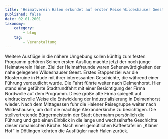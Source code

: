 ```yaml
---
title: 'Heimatverein Halen erkundet auf erster Reise Wildeshauser Geest'
published: false
date: 02.01.2001
taxonomy:
    category:
        - blog
    tag:
        - Veranstaltung
---
```


Weitere Ausflüge in die nähere Umgebung sollen künftig zum festen Programm gehören
Seinen ersten Ausflug machte jetzt der noch junge Heimatverein Halen. Ziel der Heimatfreunde waren Sehenswürdigkeiten der nahe gelegenen Wildeshauser Geest. Erstes Etappenziel war die Klosterruine in Hude mit ihrer interessanten Geschichte, die während einer Führung verdeutlicht wurde.
Die Fahrt führte weiter nach Delmenhorst. Hier stand eine geführte Stadtrundfahrt mit einer Besichtigung der Firma Nordwolle auf dem Programm. Diese große alte Firma spiegelt auf eindrucksvolle Weise die Entwicklung der Industrialisierung in Delmenhorst wieder. Nach dem Mittagessen fuhr die Halener Reisegruppe weiter nach Wildeshausen, um dort die mächtige Alexanderkirche zu besichtigen. Die stellvertretende Bürgermeisterin der Stadt übernahm persönlich die Führung und gab einen Einblick in die lange und wechselhafte Geschichte dieser romanischen Kirche. Nach einer gemütlichen Kaffeetafel im „Kläner Hof“ in Dötlingen kehrten die Ausflügler nach Halen zurück.
